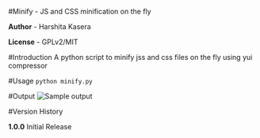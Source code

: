 #Minify - JS and CSS minification on the fly

__Author__  - Harshita Kasera

__License__ - GPLv2/MIT


#Introduction
A python script to minify jss and css files on the fly using yui compressor

#Usage
`python minify.py`

#Output 
![Sample output](https://raw.github.com/hkasera/minify/master/help/Output.png "Sample Output")

#Version History

__1.0.0__
Initial Release
